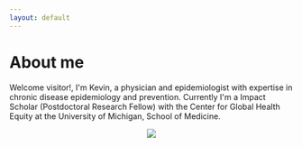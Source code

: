 ```yaml
---
layout: default
---
```


# About me

Welcome visitor!, I'm Kevin,  a physician and epidemiologist with expertise in chronic disease epidemiology and prevention. Currently I'm a Impact Scholar (Postdoctoral Research Fellow) with the Center for Global Health Equity at the University of Michigan, School of Medicine. 

<p align="center">
  <img src="kmartinez.png" />
</p>